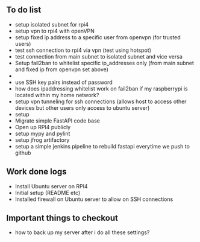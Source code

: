 ## To do list

- setup isolated subnet for rpi4
- setup vpn to rpi4 with openVPN
- setup fixed ip address to a specific user from openvpn (for trusted users)
- test ssh connection to rpi4 via vpn (test using hotspot)
- test connection from main subnet to isolated subnet and vice versa
- Setup fail2ban to whitelist specific ip_addresses only (from main subnet and fixed ip from openvpn set above)
-
- use SSH key pairs instead of password
- how does ipaddressing whitelist work on fail2ban if my raspberrypi is located within my home network?
- setup vpn tunneling for ssh connections (allows host to access other devices but other users only access to ubuntu server)
- setup
- Migrate simple FastAPI code base
- Open up RPI4 publicly
- setup mypy and pylint
- setup jfrog artifactory
- setup a simple jenkins pipeline to rebuild fastapi everytime we push to github

## Work done logs

- Install Ubuntu server on RPI4
- Initial setup (README etc)
- Installed firewall on Ubuntu server to allow on SSH connections



## Important things to checkout
- how to back up my server after i do all these settings?